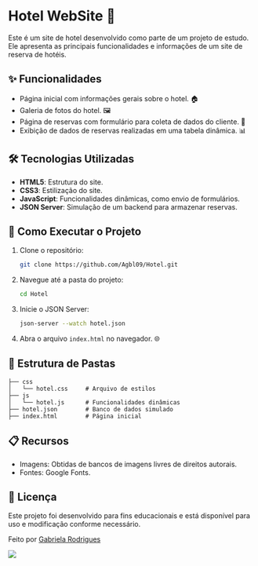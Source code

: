 # Hotel WebSite 🏢

Este é um site de hotel desenvolvido como parte de um projeto de estudo. Ele apresenta as principais funcionalidades e informações de um site de reserva de hotéis.

## ✨ Funcionalidades

- Página inicial com informações gerais sobre o hotel. 🏠
- Galeria de fotos do hotel. 🖼️
- Página de reservas com formulário para coleta de dados do cliente. 📝
- Exibição de dados de reservas realizadas em uma tabela dinâmica. 📊

## 🛠️ Tecnologias Utilizadas

- **HTML5**: Estrutura do site.
- **CSS3**: Estilização do site.
- **JavaScript**: Funcionalidades dinâmicas, como envio de formulários.
- **JSON Server**: Simulação de um backend para armazenar reservas.

## 🚀 Como Executar o Projeto

1. Clone o repositório:
   ```bash
   git clone https://github.com/Agbl09/Hotel.git
   ```

2. Navegue até a pasta do projeto:
   ```bash
   cd Hotel
   ```

3. Inicie o JSON Server:
   ```bash
   json-server --watch hotel.json
   ```

4. Abra o arquivo `index.html` no navegador. 🌐

## 📂 Estrutura de Pastas

```
├── css
│   └── hotel.css     # Arquivo de estilos
├── js
│   └── hotel.js      # Funcionalidades dinâmicas
├── hotel.json        # Banco de dados simulado
├── index.html        # Página inicial
```

## 📋 Recursos

- Imagens: Obtidas de bancos de imagens livres de direitos autorais.
- Fontes: Google Fonts.

## 📝 Licença
   Este projeto foi desenvolvido para fins educacionais e está disponível para uso e modificação conforme necessário.

   Feito por [Gabriela Rodrigues](https://github.com/Agbl09)

![](https://user-images.githubusercontent.com/74038190/216654116-d0e8d227-7977-4edc-8d36-63461bda9503.gif)
